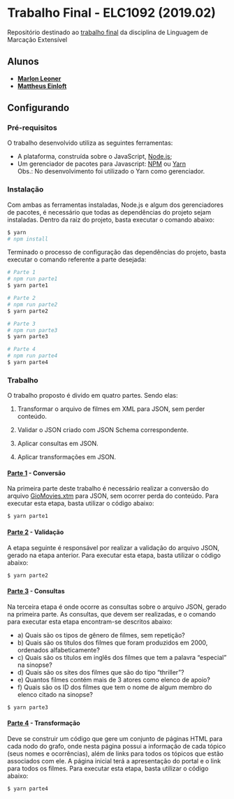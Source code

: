 # Trabalho Final - ELC1092 (2019.02)
Repositório destinado ao [trabalho final](./Descricao.txt) da disciplina de Linguagem de Marcação Extensível</br>

## Alunos
   * **[Marlon Leoner](https://github.com/marlonleoner)**</br>
   * **[Mattheus Einloft](https://github.com/MattheusEinloft)**

## Configurando
### Pré-requisitos

O trabalho desenvolvido utiliza as seguintes ferramentas:
   * A plataforma, construída sobre o JavaScript, [Node.js](https://nodejs.org/en/);
   * Um gerenciador de pacotes para Javascript: [NPM](https://www.npmjs.com/) ou [Yarn](https://yarnpkg.com/)
</br>Obs.: No desenvolvimento foi utilizado o Yarn como gerenciador.

### Instalação
Com ambas as ferramentas instaladas, Node.js e algum dos gerenciadores de pacotes, é necessário que todas as dependências do projeto sejam instaladas. Dentro da raiz do projeto, basta executar o comando abaixo:
```bash
$ yarn
# npm install
```
Terminado o processo de configuração das dependências do projeto, basta executar o comando referente a parte desejada:
```bash
# Parte 1
# npm run parte1
$ yarn parte1

# Parte 2
# npm run parte2
$ yarn parte2

# Parte 3
# npm run parte3
$ yarn parte3

# Parte 4
# npm run parte4
$ yarn parte4
```

### Trabalho
O trabalho proposto é divido em quatro partes. Sendo elas:

1. Transformar o arquivo de filmes em XML para JSON, sem perder conteúdo.

2. Validar o JSON criado com JSON Schema correspondente.

3. Aplicar consultas em JSON.

4. Aplicar transformações em JSON.

#### [Parte 1](./Parte1/index.js) - Conversão
Na primeira parte deste trabalho é necessário realizar a conversão do arquivo [GioMovies.xtm](./GioMovies.xtm) para JSON, sem ocorrer perda do conteúdo. Para executar esta etapa, basta utilizar o código abaixo:
   ```bash
   $ yarn parte1
   ```

#### [Parte 2](./Parte2/index.js) - Validação
A etapa seguinte é responsável por realizar a validação do arquivo JSON, gerado na etapa anterior. Para executar esta etapa, basta utilizar o código abaixo:
   ```bash
   $ yarn parte2
   ```

#### [Parte 3](./Parte3/index.js) - Consultas
Na terceira etapa é onde ocorre as consultas sobre o arquivo JSON, gerado na primeira parte. As consultas, que devem ser realizadas, e o comando para executar esta etapa encontram-se descritos abaixo:
- a) Quais são os tipos de gênero de filmes, sem repetição?
- b) Quais são os títulos dos filmes que foram produzidos em 2000, ordenados alfabeticamente?
- c) Quais são os títulos em inglês dos filmes que tem a palavra “especial” na sinopse?
- d) Quais são os sites dos filmes que são do tipo “thriller”?
- e) Quantos filmes contém mais de 3 atores como elenco de apoio?
- f) Quais são os ID dos filmes que tem o nome de algum membro do elenco citado na
sinopse?
```bash
$ yarn parte3
```

#### [Parte 4](./Parte4/index.js) - Transformação
Deve se construir um código que gere um conjunto de páginas HTML para cada nodo do grafo, onde nesta página possui a informação de cada tópico (seus nomes e ocorrências), além de links para todos os tópicos que estão associados com ele. A página inicial terá a apresentação do portal e o link para todos os filmes.  Para executar esta etapa, basta utilizar o código abaixo:
   ```bash
   $ yarn parte4
   ```
